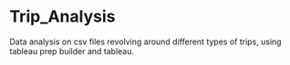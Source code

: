 # Trip_Analysis
Data analysis on csv files revolving around different types of trips, using tableau prep builder and tableau. 
